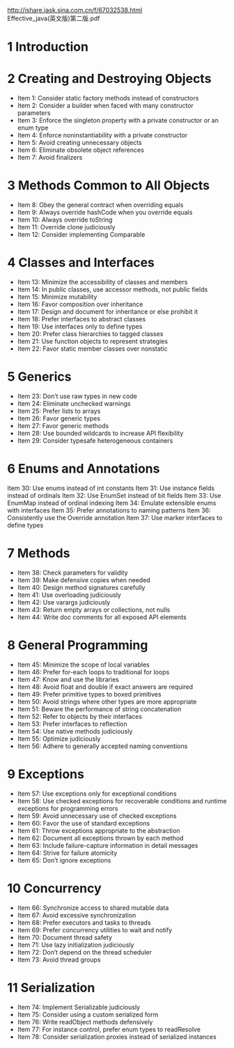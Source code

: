 http://ishare.iask.sina.com.cn/f/67032538.html  
Effective_java(英文版)第二版.pdf

# 1 Introduction

# 2 Creating and Destroying Objects

- Item 1: Consider static factory methods instead of constructors
- Item 2: Consider a builder when faced with many constructor parameters
- Item 3: Enforce the singleton property with a private constructor or an enum type
- Item 4: Enforce noninstantiability with a private constructor
- Item 5: Avoid creating unnecessary objects
- Item 6: Eliminate obsolete object references
- Item 7: Avoid finalizers

# 3 Methods Common to All Objects

- Item 8: Obey the general contract when overriding equals
- Item 9: Always override hashCode when you override equals
- Item 10: Always override toString
- Item 11: Override clone judiciously
- Item 12: Consider implementing Comparable

# 4 Classes and Interfaces

- Item 13: Minimize the accessibility of classes and members
- Item 14: In public classes, use accessor methods, not public fields
- Item 15: Minimize mutability
- Item 16: Favor composition over inheritance
- Item 17: Design and document for inheritance or else prohibit it
- Item 18: Prefer interfaces to abstract classes
- Item 19: Use interfaces only to define types
- Item 20: Prefer class hierarchies to tagged classes
- Item 21: Use function objects to represent strategies
- Item 22: Favor static member classes over nonstatic

# 5 Generics

- Item 23: Don’t use raw types in new code
- Item 24: Eliminate unchecked warnings
- Item 25: Prefer lists to arrays
- Item 26: Favor generic types
- Item 27: Favor generic methods
- Item 28: Use bounded wildcards to increase API flexibility
- Item 29: Consider typesafe heterogeneous containers

# 6 Enums and Annotations

Item 30: Use enums instead of int constants
Item 31: Use instance fields instead of ordinals
Item 32: Use EnumSet instead of bit fields
Item 33: Use EnumMap instead of ordinal indexing
Item 34: Emulate extensible enums with interfaces
Item 35: Prefer annotations to naming patterns
Item 36: Consistently use the Override annotation
Item 37: Use marker interfaces to define types

# 7 Methods

- Item 38: Check parameters for validity
- Item 39: Make defensive copies when needed
- Item 40: Design method signatures carefully
- Item 41: Use overloading judiciously
- Item 42: Use varargs judiciously
- Item 43: Return empty arrays or collections, not nulls
- Item 44: Write doc comments for all exposed API elements

# 8 General Programming

- Item 45: Minimize the scope of local variables
- Item 46: Prefer for-each loops to traditional for loops
- Item 47: Know and use the libraries
- Item 48: Avoid float and double if exact answers are required
- Item 49: Prefer primitive types to boxed primitives
- Item 50: Avoid strings where other types are more appropriate
- Item 51: Beware the performance of string concatenation
- Item 52: Refer to objects by their interfaces
- Item 53: Prefer interfaces to reflection
- Item 54: Use native methods judiciously
- Item 55: Optimize judiciously
- Item 56: Adhere to generally accepted naming conventions

# 9 Exceptions

- Item 57: Use exceptions only for exceptional conditions
- Item 58: Use checked exceptions for recoverable conditions and runtime exceptions for programming errors
- Item 59: Avoid unnecessary use of checked exceptions
- Item 60: Favor the use of standard exceptions
- Item 61: Throw exceptions appropriate to the abstraction
- Item 62: Document all exceptions thrown by each method
- Item 63: Include failure-capture information in detail messages
- Item 64: Strive for failure atomicity
- Item 65: Don’t ignore exceptions

# 10 Concurrency

- Item 66: Synchronize access to shared mutable data
- Item 67: Avoid excessive synchronization
- Item 68: Prefer executors and tasks to threads
- Item 69: Prefer concurrency utilities to wait and notify
- Item 70: Document thread safety
- Item 71: Use lazy initialization judiciously
- Item 72: Don’t depend on the thread scheduler
- Item 73: Avoid thread groups

# 11 Serialization

- Item 74: Implement Serializable judiciously
- Item 75: Consider using a custom serialized form
- Item 76: Write readObject methods defensively
- Item 77: For instance control, prefer enum types to readResolve
- Item 78: Consider serialization proxies instead of serialized instances
